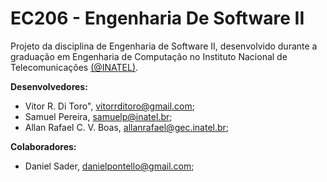 # EC206 - Engenharia De Software II 
 
Projeto da disciplina de Engenharia de Software II, desenvolvido durante a graduação em Engenharia de Computação no Instituto Nacional de Telecomunicações [(@INATEL)](https://www.inatel.br "Inatel's Homepage"). 
 
**Desenvolvedores:** 
  - Vitor R. Di Toro", vitorrditoro@gmail.com; 
  - Samuel Pereira, samuelp@inatel.br; 
  - Allan Rafael C. V. Boas, allanrafael@gec.inatel.br; 
   
**Colaboradores:** 
  - Daniel Sader, danielpontello@gmail.com;